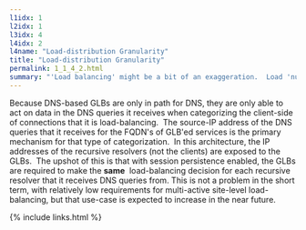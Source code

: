 ```yaml
---
l1idx: 1
l2idx: 1
l3idx: 4
l4idx: 2
l4name: "Load-distribution Granularity"
title: "Load-distribution Granularity"
permalink: 1_1_4_2.html
summary: "'Load balancing' might be a bit of an exaggeration.  Load 'nudging' is a better description."
---
```


Because DNS-based GLBs are only in path for DNS, they are only able to act on data in the DNS queries it receives when categorizing the client-side of connections that it is load-balancing.  The source-IP address of the DNS queries that it receives for the FQDN's of GLB'ed services is the primary mechanism for that type of categorization.  In this architecture, the IP addresses of the recursive resolvers (not the clients) are exposed to the GLBs.  The upshot of this is that with session persistence enabled, the GLBs are required to make the **same**  load-balancing decision for each recursive resolver that it receives DNS queries from. This is not a problem in the short term, with relatively low requirements for multi-active site-level load-balancing, but that use-case is expected to increase in the near future.

{% include links.html %}